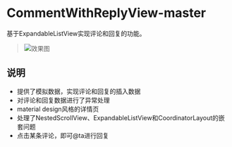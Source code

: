 # CommentWithReplyView-master
基于ExpandableListView实现评论和回复的功能。
>![效果图](https://github.com/Moosphan/CommentWithReplyView-master/blob/d44f6ea1e9e641a9304ff275a55ad8e73bd5e254/CommentWithReplyList/art/comment_sample.gif)

## 说明
- 提供了模拟数据，实现评论和回复的插入数据
- 对评论和回复数据进行了异常处理
- material design风格的详情页
- 处理了NestedScrollView、ExpandableListView和CoordinatorLayout的嵌套问题
- 点击某条评论，即可@ta进行回复
